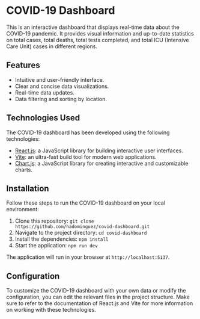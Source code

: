 # COVID-19 Dashboard

This is an interactive dashboard that displays real-time data about the COVID-19 pandemic.
It provides visual information and up-to-date statistics on total cases, total deaths, total tests completed, and total ICU (Intensive Care Unit) cases in different regions.

## Features

- Intuitive and user-friendly interface.
- Clear and concise data visualizations.
- Real-time data updates.
- Data filtering and sorting by location.

## Technologies Used

The COVID-19 dashboard has been developed using the following technologies:

- [React.js](https://reactjs.org/): a JavaScript library for building interactive user interfaces.
- [Vite](https://vitejs.dev/): an ultra-fast build tool for modern web applications.
- [Chart.js](https://www.chartjs.org/): a JavaScript library for creating interactive and customizable charts.

## Installation

Follow these steps to run the COVID-19 dashboard on your local environment:

1. Clone this repository: `git clone https://github.com/hadominguez/covid-dashboard.git`
2. Navigate to the project directory: `cd covid-dashboard`
3. Install the dependencies: `npm install`
4. Start the application: `npm run dev`

The application will run in your browser at `http://localhost:5137`.

## Configuration

To customize the COVID-19 dashboard with your own data or modify the configuration, you can edit the relevant files in the project structure. Make sure to refer to the documentation of React.js and Vite for more information on working with these technologies.

